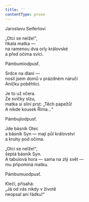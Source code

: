```yaml
---
title: ''
contentType: prose
---
```


Jaroslavu Seifertovi

„Otci se nelže!“,  
říkala matka —  
na ramenou dva orly královské  
a před očima svíci.

Pámbumiodpusť.

Srdce na dlani —  
nosil jsem domů v prázdném náručí  
Aničku poběhlici.

Je to už včera.  
Ze svíčky slzu,  
matka si sliní prst: „Těch papežů!  
A nikde kousek Říma…“

Pámbujíodpusť.

Jde básník Otec  
a básník Syn — mají půl království  
a kruhy pod očima.

„Otci se nelže!“,  
šeptá básník Syn.  
A tabulová hora — sama na zlý svět —  
mu připomíná matku.

Pámbumuodpusť.

Klečí, přísahá:  
„Já od vás nikdy v životě  
neopsal ani řádku!“
